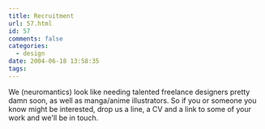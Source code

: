 ```yaml
---
title: Recruitment
url: 57.html
id: 57
comments: false
categories:
  - design
date: 2004-06-18 13:58:35
tags:
---
```


We (neuromantics) look like needing talented freelance designers pretty damn soon, as well as manga/anime illustrators. So if you or someone you know might be interested, drop us a line, a CV and a link to some of your work and we'll be in touch.